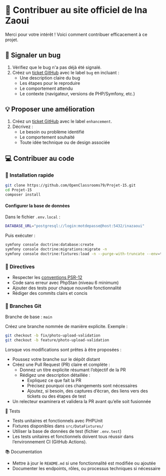 # 🤝 Contribuer au site officiel de Ina Zaoui

Merci pour votre intérêt ! Voici comment contribuer efficacement à ce projet.

## 🐞 Signaler un bug

1. Vérifiez que le bug n'a pas déjà été signalé.
2. Créez un [ticket GitHub](https://github.com/OpenClassrooms79/Projet-15/site/issues/new) avec le label `bug` en
   incluant :
    - Une description claire du bug
    - Les étapes pour le reproduire
    - Le comportement attendu
    - Le contexte (navigateur, versions de PHP/Symfony, etc.)

## 💡 Proposer une amélioration

1. Créez un [ticket GitHub](https://github.com/OpenClassrooms79/Projet-15/site/issues/new) avec le label `enhancement`.
2. Décrivez :
    - Le besoin ou problème identifié
    - Le comportement souhaité
    - Toute idée technique ou de design associée

## 💻 Contribuer au code

### 🚀 Installation rapide

```bash
git clone https://github.com/OpenClassrooms79/Projet-15.git
cd Projet-15
composer install
```

#### Configurer la base de données

Dans le fichier `.env.local` :

```bash
DATABASE_URL="postgresql://login:motdepasse@host:5432/inazaoui"
```

Puis exécuter :

```bash
symfony console doctrine:database:create
symfony console doctrine:migrations:migrate -n
symfony console doctrine:fixtures:load -n --purge-with-truncate --env=test
```

### 🧭 Directives

- Respecter les [conventions PSR-12](https://www.php-fig.org/psr/psr-12/)
- Code sans erreur avec PhpStan (niveau 6 minimum)
- Ajouter des tests pour chaque nouvelle fonctionnalité
- Rédiger des commits clairs et concis

### 🌱 Branches Git

Branche de base : `main`

Créez une branche nommée de manière explicite. Exemple :

```bash
git checkout -b fix/photo-upload-validation
git checkout -b feature/photo-upload-validation
```

Lorsque vos modifications sont prêtes à être proposées :

- Poussez votre branche sur le dépôt distant
- Créez une Pull Request (PR) claire et complète :
    - Donnez un titre explicite résumant l’objectif de la PR
    - Rédigez une description détaillée :
        - Expliquez ce que fait la PR
        - Précisez pourquoi ces changements sont nécessaires
        - Ajoutez, si besoin, des captures d’écran, des liens vers des tickets ou des étapes de test
- Un relecteur examinera et validera la PR avant qu’elle soit fusionnée

🧪 Tests

- Tests unitaires et fonctionnels avec PHPUnit
- Fixtures disponibles dans `src/DataFixtures/`
- Utiliser la base de données de test (fichier `.env.test`)
- Les tests unitaires et fonctionnels doivent tous réussir dans l’environnement CI (GitHub Actions).

📚 Documentation

- Mettre à jour le `README.md` si une fonctionnalité est modifiée ou ajoutée
- Documenter les endpoints, rôles, ou processus techniques si nécessaire